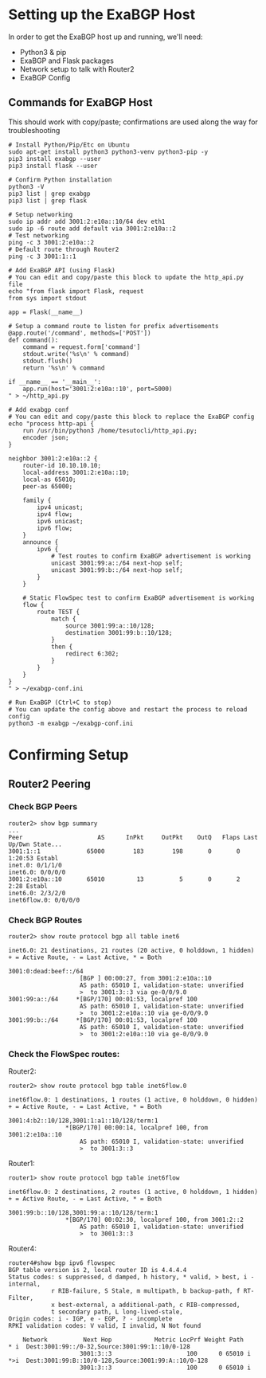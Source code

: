 # Setting up the ExaBGP Host
In order to get the ExaBGP host up and running, we'll need:
- Python3 & pip
- ExaBGP and Flask packages
- Network setup to talk with Router2
- ExaBGP Config


## Commands for ExaBGP Host
This should work with copy/paste; confirmations are used along the way for troubleshooting

    # Install Python/Pip/Etc on Ubuntu
    sudo apt-get install python3 python3-venv python3-pip -y
    pip3 install exabgp --user
    pip3 install flask --user

    # Confirm Python installation
    python3 -V
    pip3 list | grep exabgp
    pip3 list | grep flask

    # Setup networking
    sudo ip addr add 3001:2:e10a::10/64 dev eth1
    sudo ip -6 route add default via 3001:2:e10a::2
    # Test networking
    ping -c 3 3001:2:e10a::2
    # Default route through Router2
    ping -c 3 3001:1::1

    # Add ExaBGP API (using Flask)
    # You can edit and copy/paste this block to update the http_api.py file
    echo "from flask import Flask, request
    from sys import stdout

    app = Flask(__name__)

    # Setup a command route to listen for prefix advertisements 
    @app.route('/command', methods=['POST'])
    def command():
        command = request.form['command']
        stdout.write('%s\n' % command)
        stdout.flush()
        return '%s\n' % command

    if __name__ == '__main__':
        app.run(host='3001:2:e10a::10', port=5000)
    " > ~/http_api.py
    
    # Add exabgp conf
    # You can edit and copy/paste this block to replace the ExaBGP config
    echo "process http-api {
        run /usr/bin/python3 /home/tesutocli/http_api.py;
        encoder json;
    }

    neighbor 3001:2:e10a::2 {
        router-id 10.10.10.10;
        local-address 3001:2:e10a::10;
        local-as 65010;
        peer-as 65000;

        family {
            ipv4 unicast;
            ipv4 flow;
            ipv6 unicast;
            ipv6 flow;
        }
        announce {
            ipv6 {
                # Test routes to confirm ExaBGP advertisement is working
                unicast 3001:99:a::/64 next-hop self;
                unicast 3001:99:b::/64 next-hop self;
            }
        }

        # Static FlowSpec test to confirm ExaBGP advertisement is working
        flow {
            route TEST {
                match {
                    source 3001:99:a::10/128;
                    destination 3001:99:b::10/128;
                }
                then {
                    redirect 6:302;
                }
            }
        }
    }
    " > ~/exabgp-conf.ini

    # Run ExaBGP (Ctrl+C to stop)
    # You can update the config above and restart the process to reload config
    python3 -m exabgp ~/exabgp-conf.ini


# Confirming Setup

## Router2 Peering

### Check BGP Peers
    router2> show bgp summary
    ...
    Peer                     AS      InPkt     OutPkt    OutQ   Flaps Last Up/Dwn State...
    3001:1::1             65000        183        198       0       0     1:20:53 Establ
    inet.0: 0/1/1/0
    inet6.0: 0/0/0/0
    3001:2:e10a::10       65010         13          5       0       2        2:28 Establ
    inet6.0: 2/3/2/0
    inet6flow.0: 0/0/0/0

### Check BGP Routes

    router2> show route protocol bgp all table inet6

    inet6.0: 21 destinations, 21 routes (20 active, 0 holddown, 1 hidden)
    + = Active Route, - = Last Active, * = Both

    3001:0:dead:beef::/64
                        [BGP ] 00:00:27, from 3001:2:e10a::10
                        AS path: 65010 I, validation-state: unverified
                        >  to 3001:3::3 via ge-0/0/9.0
    3001:99:a::/64     *[BGP/170] 00:01:53, localpref 100
                        AS path: 65010 I, validation-state: unverified
                        >  to 3001:2:e10a::10 via ge-0/0/9.0
    3001:99:b::/64     *[BGP/170] 00:01:53, localpref 100
                        AS path: 65010 I, validation-state: unverified
                        >  to 3001:2:e10a::10 via ge-0/0/9.0

### Check the FlowSpec routes:

Router2:

    router2> show route protocol bgp table inet6flow.0

    inet6flow.0: 1 destinations, 1 routes (1 active, 0 holddown, 0 hidden)
    + = Active Route, - = Last Active, * = Both

    3001:4:b2::10/128,3001:1:a1::10/128/term:1
                    *[BGP/170] 00:00:14, localpref 100, from 3001:2:e10a::10
                        AS path: 65010 I, validation-state: unverified
                        >  to 3001:3::3

Router1:

    router1> show route protocol bgp table inet6flow

    inet6flow.0: 2 destinations, 2 routes (1 active, 0 holddown, 1 hidden)
    + = Active Route, - = Last Active, * = Both

    3001:99:b::10/128,3001:99:a::10/128/term:1
                    *[BGP/170] 00:02:30, localpref 100, from 3001:2::2
                        AS path: 65010 I, validation-state: unverified
                        >  to 3001:3::3

Router4:
    
    router4#show bgp ipv6 flowspec
    BGP table version is 2, local router ID is 4.4.4.4
    Status codes: s suppressed, d damped, h history, * valid, > best, i - internal,
                r RIB-failure, S Stale, m multipath, b backup-path, f RT-Filter,
                x best-external, a additional-path, c RIB-compressed,
                t secondary path, L long-lived-stale,
    Origin codes: i - IGP, e - EGP, ? - incomplete
    RPKI validation codes: V valid, I invalid, N Not found

        Network          Next Hop            Metric LocPrf Weight Path
    * i  Dest:3001:99::/0-32,Source:3001:99:1::10/0-128
                        3001:3::3                     100      0 65010 i
    *>i  Dest:3001:99:B::10/0-128,Source:3001:99:A::10/0-128
                        3001:3::3                     100      0 65010 i